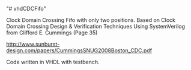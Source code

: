 "# vhdCDCFifo" 

Clock Domain Crossing Fifo with only two positions.
Based on Clock Domain Crossing Design & Verification Techniques Using SystemVerilog from Clifford E. Cummings
(Page 35)

http://www.sunburst-design.com/papers/CummingsSNUG2008Boston_CDC.pdf

Code written in VHDL with testbench.




